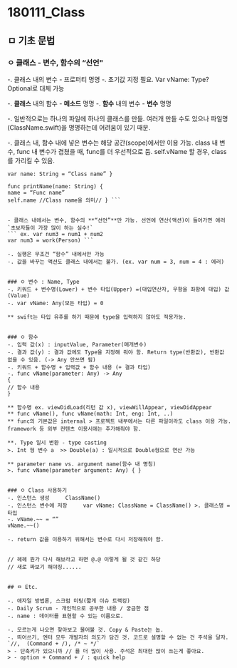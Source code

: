 # 180111_Class

## ㅁ 기초 문법

### ㅇ 클래스 - 변수, 함수의 “선언"
-. 클래스 내의 변수 - 프로퍼티 명명
-. 초기값 지정 필요. Var vName: Type?  Optional로 대체 가능

-. **클래스** 내의 함수 - **메소드** 명명
-. **함수** 내의 변수 - **변수** 명명

-. 일반적으로는 하나의 파일에 하나의 클래스를 만듦.
여러개 만들 수도 있으나 파일명(ClassName.swift)을 명명하는데 어려움이 있기 때문.

-. 클래스 내, 함수 내에 넣은 변수는 해당 공간(scope)에서만 이용 가능.
class 내 변수, func 내 변수가 겹쳤을 때, func를 더 우선적으로 둠.
self.vName 할 경우, class를 가리킬 수 있음.

```ex. class Student {
var name: String = “Class name” }

func printName(name: String) {
name = “Func name”
self.name //Class name을 의미// } ```


- 클래스 내에서는 변수, 함수의 **“선언”**만 가능. 선언에 연산(액션)이 들어가면 에러
`초보자들이 가장 많이 하는 실수!`
``` ex. var num3 = num1 + num2
var num3 = work(Person) ```

-. 실행은 무조건 “함수” 내에서만 가능
-. 값을 바꾸는 액션도 클래스 내에서는 불가. (ex. var num = 3, num = 4 : 에러)


### ㅇ 변수 : Name, Type
-. 키워드 + 변수명(Lower) + 변수 타입(Upper) =(대입연산자, 우항을 좌항에 대입) 값(Value)
-. var vName: Any(모든 타입) = 0

** swift는 타입 유추를 하기 때문에 type을 입력하지 않아도 적용가능.


### ㅇ 함수
-. 입력 값(x) : inputValue, Parameter(매개변수)
-. 결과 값(y) : 결과 값에도 Type을 지정해 줘야 함. Return type(반환값), 반환값 없을 수 있음. (-> Any 안쓰면 됨)
-. 키워드 + 함수명 + 입력값 + 함수 내용 (+ 결과 타입)
-. func vName(parameter: Any) -> Any
{
// 함수 내용
}

** 함수명 ex. viewDidLoad(리턴 값 x), viewWillAppear, viewDidAppear
** func vName(), func vName(math: Int, eng: Int, ..)
** func의 기본값은 internal > 프로젝트 내부에서는 다른 파일이라도 class 이용 가능. framework 등 외부 컨텐츠 이용시에는 추가해줘야 함.

**. Type 일시 변환 - type casting
>. Int 형 변수 a  >> Double(a) : 일시적으로 Double형으로 연산 가능

** parameter name vs. argument name(함수 내 명칭)
>. func vName(parameter argument: Any) { }


### ㅇ Class 사용하기
-. 인스턴스 생성     ClassName()
-. 인스턴스 변수에 저장     var vName: ClassName = ClassName() >. 클래스명 = 타입
-. vName.~~ = “”
vName.~~()

-. return 값을 이용하기 위해서는 변수로 다시 저장해줘야 함.


// 헤헤 뭔가 다시 해보라고 하면 @.@ 이렇게 될 것 같긴 하당
// 새로 짜보기 해야징......


## ㅁ Etc.

-. 애자일 방법론, 스크럼 미팅(짧게 이슈 트랙킹)
-. Daily Scrum - 개인적으로 공부한 내용 / 궁금한 점
-. name : 데이터를 표현할 수 있는 이름으로.

-. 모르는게 나오면 찾아보고 물어볼 것. Copy & Paste는 놉.
-. 띄어쓰기, 엔터 모두 개발자의 의도가 담긴 것. 코드로 설명할 수 없는 건 주석을 달자.
`//,  (Command + /), /* ~ */`
> - 단축키가 있으니까 // 를 더 많이 사용. 주석은 최대한 많이 쓰는게 좋아요.
> - option + Command + / : quick help
